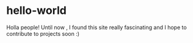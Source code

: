 # hello-world
Holla people! Until now , I found this site really fascinating and I hope to contribute to projects soon :)
